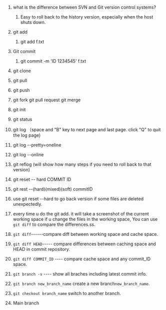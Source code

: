 1. what is the difference between SVN and Git version control systems?
   1. Easy to roll back to the history version, especially when the host shuts down.
   
2. git add
   1. git add f.txt
   
3. Git commit
   1. git commit -m 'ID 1234545' f.txt
   
4. git clone

5. git pull

6. git push

7. git fork   git pull request git merge

8. git init

9. git status

10. git log （space and "B" key to next page and last page. click "Q" to quit the log page)

11. git log --pretty=oneline

12. git log --online

13. git reflog (will show how many steps if you need to roll back to that version)

14. git reset -- hard COMMIT ID

15. git rest --(hard)(mixed)(soft) commitID

16. use git reset --hard to go back version if some files are deleted unexpectedly.

17. every time u do the git add. it will take a screenshot of the current working space if u change the files in the working space, You can use `git diff` to compare the differences.ss. 

18. `git diff`------compare diff between working space and cache space.

19. `git diff HEAD`----- compare differences between caching space and  HEAD in commit repository.

20. `git diff COMMIT_ID`   ---- compare cache space and any commit_ID space.

21. `git branch -v` ---- show all braches including latest commit info.

22. `git branch new_branch_name` create a new branch`new_branch_name`.

23. `git checkout branch_name` switch to another branch.

24. Main branch

    

    

    